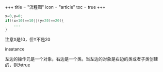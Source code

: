 +++
title = "流程图"
icon = "article"
toc = true
+++
```java
x=0,y=0;
if((x=10)==10||(y=20)==20){
    ...
}
```

注意X是10，但Y不是20



insatance

左边的操作元是一个对象，右边是一个类。当左边的对象是右边的类或者子类创建的，则为true










